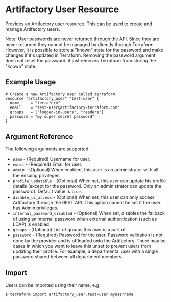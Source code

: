 # Artifactory User Resource

Provides an Artifactory user resource. This can be used to create and manage Artifactory users.

Note: User passwords are never returned through the API. Since they are never returned they cannot be managed by 
directly through Terraform. However, it is possible to store a "known" state for the password and make changes if it's
updated in Terraform. Removing the password argument does not reset the password; it just removes Terraform from storing the "known"
state.

## Example Usage

```hcl
# Create a new Artifactory user called terraform
resource "artifactory_user" "test-user" {
  name     = "terraform"
  email    = "test-user@artifactory-terraform.com"
  groups   = ["logged-in-users", "readers"]
  password = "my super secret password"
}
```

## Argument Reference

The following arguments are supported:

* `name` - (Required) Username for user.
* `email` - (Required) Email for user.
* `admin` - (Optional) When enabled, this user is an administrator with all the ensuing privileges.
* `profile_updatable` - (Optional) When set, this user can update his profile details (except for the password. Only an administrator can update the password). Default value is `true`.
* `disable_ui_access` - (Optional) When set, this user can only access Artifactory through the REST API. This option cannot be set if the user has Admin privileges.
* `internal_password_disabled` - (Optional) When set, disables the fallback of using an internal password when external authentication (such as LDAP) is enabled.
* `groups` - (Optional) List of groups this user is a part of.
* `password` - (Required) Password for the user. Password validation is not done by the provider and is offloaded onto the Artifactory. There may be cases in which you want to leave this unset to prevent users from updating their profile. For example, a departmental user with a single password shared between all department members.

## Import

Users can be imported using their name, e.g.

```
$ terraform import artifactory_user.test-user myusername
```
